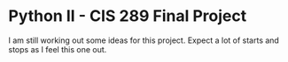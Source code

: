 
# Python II - CIS 289 Final Project

I am still working out some ideas for this project. Expect a lot of starts and stops as I feel this one out. 
